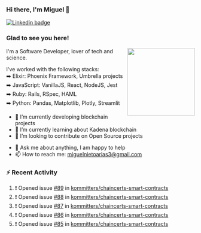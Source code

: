 ### Hi there, I'm Miguel 👋

<a href="https://linkedin.com/in/miguelnietoa/" target="_blank" rel="noopener noreferrer">
  <img src="https://img.shields.io/badge/-LinkedIn-0e76a8?style=flat-square&logo=Linkedin&logoColor=white" alt="Linkedin badge">
</a>
<!-- [![Website Badge](https://img.shields.io/badge/Website-3b5998?style=flat-square&logo=google-chrome&logoColor=white)](#notavailablenow#) 

<img src="https://i.imgur.com/tbrLrt5.gif" width=400 alt="Coding GIF" align="right"/>
-->


### Glad to see you here!
<a href="https://github.com/miguelnietoa"><img src="https://github-readme-stats-git-masterrstaa-rickstaa.vercel.app/api?username=miguelnietoa&show_icons=true&hide_border=true&count_private=true&include_all_commits=true&theme=tokyonight" height="180em" align="right"/></a>
I'm a Software Developer, lover of tech and science. 

I've worked with the following stacks:\
➡️ Elixir: Phoenix Framework, Umbrella projects\
➡️ JavaScript: VanillaJS, React, NodeJS, Jest\
➡️ Ruby: Rails, RSpec, HAML\
➡️ Python: Pandas, Matplotlib, Plotly, Streamlit

- 🔭 I’m currently developing blockchain projects
- 🌱 I’m currently learning about Kadena blockchain
- 👯 I’m looking to contribute on Open Source projects
<!-- 
- 😄 I just finished a Machine Learning course! 
- 🤔 I’m looking for help with ...
-->
- 💬 Ask me about anything, I am happy to help
- 📫 How to reach me: miguelnietoarias3@gmail.com


### ⚡ Recent Activity

<!--START_SECTION:activity-->
1. ❗️ Opened issue [#89](https://github.com/kommitters/chaincerts-smart-contracts/issues/89) in [kommitters/chaincerts-smart-contracts](https://github.com/kommitters/chaincerts-smart-contracts)
2. ❗️ Opened issue [#88](https://github.com/kommitters/chaincerts-smart-contracts/issues/88) in [kommitters/chaincerts-smart-contracts](https://github.com/kommitters/chaincerts-smart-contracts)
3. ❗️ Opened issue [#87](https://github.com/kommitters/chaincerts-smart-contracts/issues/87) in [kommitters/chaincerts-smart-contracts](https://github.com/kommitters/chaincerts-smart-contracts)
4. ❗️ Opened issue [#86](https://github.com/kommitters/chaincerts-smart-contracts/issues/86) in [kommitters/chaincerts-smart-contracts](https://github.com/kommitters/chaincerts-smart-contracts)
5. ❗️ Opened issue [#85](https://github.com/kommitters/chaincerts-smart-contracts/issues/85) in [kommitters/chaincerts-smart-contracts](https://github.com/kommitters/chaincerts-smart-contracts)
<!--END_SECTION:activity-->
